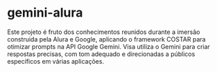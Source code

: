 # gemini-alura
Este projeto é fruto dos conhecimentos reunidos durante a imersão construida pela Alura e Google, aplicando o framework COSTAR para otimizar prompts na API Google Gemini. Visa utiliza o Gemini para criar respostas precisas, com tom adequado e direcionadas a públicos específicos em várias aplicações.
